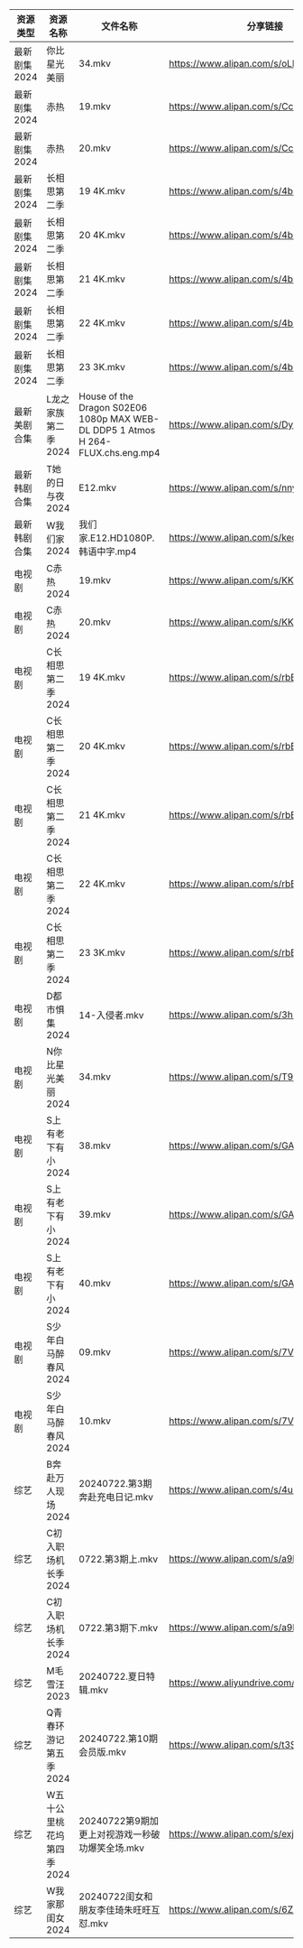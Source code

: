 | 资源类型     | 资源名称            | 文件名称                                                                            | 分享链接                                      | 更新时间                |
| -------- | --------------- | ------------------------------------------------------------------------------- | ----------------------------------------- | ------------------- |
| 最新剧集2024 | 你比星光美丽          | 34.mkv                                                                          | https://www.alipan.com/s/oLFyLQsFWr8      | 2024-07-22 20:09:25 |
| 最新剧集2024 | 赤热              | 19.mkv                                                                          | https://www.alipan.com/s/CcXj65Kaeoj      | 2024-07-22 20:09:28 |
| 最新剧集2024 | 赤热              | 20.mkv                                                                          | https://www.alipan.com/s/CcXj65Kaeoj      | 2024-07-22 20:09:28 |
| 最新剧集2024 | 长相思第二季          | 19 4K.mkv                                                                       | https://www.alipan.com/s/4b5gbrgygz4      | 2024-07-22 20:09:32 |
| 最新剧集2024 | 长相思第二季          | 20 4K.mkv                                                                       | https://www.alipan.com/s/4b5gbrgygz4      | 2024-07-22 20:09:32 |
| 最新剧集2024 | 长相思第二季          | 21 4K.mkv                                                                       | https://www.alipan.com/s/4b5gbrgygz4      | 2024-07-22 20:09:31 |
| 最新剧集2024 | 长相思第二季          | 22 4K.mkv                                                                       | https://www.alipan.com/s/4b5gbrgygz4      | 2024-07-22 20:09:31 |
| 最新剧集2024 | 长相思第二季          | 23 3K.mkv                                                                       | https://www.alipan.com/s/4b5gbrgygz4      | 2024-07-22 20:09:30 |
| 最新美剧合集   | L龙之家族第二季2024    | House of the Dragon S02E06 1080p MAX WEB-DL DDP5 1 Atmos H 264-FLUX.chs.eng.mp4 | https://www.alipan.com/s/DyvLf3chM2K      | 2024-07-22 12:08:59 |
| 最新韩剧合集   | T她的日与夜2024      | E12.mkv                                                                         | https://www.alipan.com/s/nnyTdgGkMzK      | 2024-07-22 00:08:58 |
| 最新韩剧合集   | W我们家2024        | 我们家.E12.HD1080P.韩语中字.mp4                                                        | https://www.alipan.com/s/keo1YwSJiuD      | 2024-07-22 12:09:18 |
| 电视剧      | C赤热2024         | 19.mkv                                                                          | https://www.alipan.com/s/KKodkCecDcy      | 2024-07-22 20:05:09 |
| 电视剧      | C赤热2024         | 20.mkv                                                                          | https://www.alipan.com/s/KKodkCecDcy      | 2024-07-22 20:05:08 |
| 电视剧      | C长相思第二季2024     | 19 4K.mkv                                                                       | https://www.alipan.com/s/rbBQzFJuPmB      | 2024-07-22 20:05:14 |
| 电视剧      | C长相思第二季2024     | 20 4K.mkv                                                                       | https://www.alipan.com/s/rbBQzFJuPmB      | 2024-07-22 20:05:13 |
| 电视剧      | C长相思第二季2024     | 21 4K.mkv                                                                       | https://www.alipan.com/s/rbBQzFJuPmB      | 2024-07-22 20:05:13 |
| 电视剧      | C长相思第二季2024     | 22 4K.mkv                                                                       | https://www.alipan.com/s/rbBQzFJuPmB      | 2024-07-22 20:05:13 |
| 电视剧      | C长相思第二季2024     | 23 3K.mkv                                                                       | https://www.alipan.com/s/rbBQzFJuPmB      | 2024-07-22 20:05:12 |
| 电视剧      | D都市惧集2024       | 14-入侵者.mkv                                                                      | https://www.alipan.com/s/3h7mz7XVT7D      | 2024-07-22 12:05:21 |
| 电视剧      | N你比星光美丽2024     | 34.mkv                                                                          | https://www.alipan.com/s/T9kQ2AJALZR      | 2024-07-22 20:05:51 |
| 电视剧      | S上有老下有小2024     | 38.mkv                                                                          | https://www.alipan.com/s/GAgAoekUHew      | 2024-07-22 00:05:56 |
| 电视剧      | S上有老下有小2024     | 39.mkv                                                                          | https://www.alipan.com/s/GAgAoekUHew      | 2024-07-22 00:05:56 |
| 电视剧      | S上有老下有小2024     | 40.mkv                                                                          | https://www.alipan.com/s/GAgAoekUHew      | 2024-07-22 00:05:56 |
| 电视剧      | S少年白马醉春风2024    | 09.mkv                                                                          | https://www.alipan.com/s/7ViyPGoKdyN      | 2024-07-22 14:06:15 |
| 电视剧      | S少年白马醉春风2024    | 10.mkv                                                                          | https://www.alipan.com/s/7ViyPGoKdyN      | 2024-07-22 14:06:15 |
| 综艺       | B奔赴万人现场2024     | 20240722.第3期奔赴充电日记.mkv                                                          | https://www.alipan.com/s/4u7m3VMcqux      | 2024-07-22 14:07:06 |
| 综艺       | C初入职场机长季2024    | 0722.第3期上.mkv                                                                   | https://www.alipan.com/s/a9hmC3o2B18      | 2024-07-22 14:07:20 |
| 综艺       | C初入职场机长季2024    | 0722.第3期下.mkv                                                                   | https://www.alipan.com/s/a9hmC3o2B18      | 2024-07-22 14:07:19 |
| 综艺       | M毛雪汪2023        | 20240722.夏日特辑.mkv                                                               | https://www.aliyundrive.com/s/asPqfgPRqAg | 2024-07-22 14:07:47 |
| 综艺       | Q青春环游记第五季2024   | 20240722.第10期会员版.mkv                                                            | https://www.alipan.com/s/t3StjPH9G3k      | 2024-07-22 14:08:05 |
| 综艺       | W五十公里桃花坞第四季2024 | 20240722第9期加更上对视游戏一秒破功爆笑全场.mkv                                                  | https://www.alipan.com/s/exjYEbxNRBJ      | 2024-07-22 14:08:25 |
| 综艺       | W我家那闺女2024      | 20240722闺女和朋友李佳琦朱旺旺互怼.mkv                                                       | https://www.alipan.com/s/6Zh3yAep1kC      | 2024-07-22 14:08:27 |
